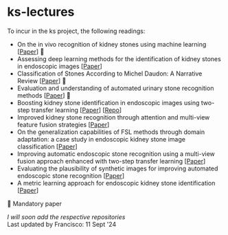 # ks-lectures

To incur in the ks project, the following readings: 

* On the in vivo recognition of kidney stones using machine learning [[Paper](https://ieeexplore.ieee.org/stamp/stamp.jsp?arnumber=10384337)] 🌟 
* Assessing deep learning methods for the identification of kidney stones in endoscopic images [[Paper](https://arxiv.org/pdf/2103.01146)] 
* Classification of Stones According to Michel Daudon: A Narrative Review [[Paper](https://www.sciencedirect.com/science/article/abs/pii/S2405456920302996)] 🌟 
* Evaluation and understanding of automated urinary stone recognition methods [[Paper](https://bjui-journals.onlinelibrary.wiley.com/doi/epdf/10.1111/bju.15767)] 🌟 
* Boosting kidney stone identification in endoscopic images using two-step transfer learning [[Paper](https://arxiv.org/pdf/2210.13654)] [[Repo](https://github.com/CV-INSIDE/ks-transferlearning)]
* Improved kidney stone recognition through attention and multi-view feature fusion strategies [[Paper](https://arxiv.org/pdf/2211.02967)]
* On the generalization capabilities of FSL methods through domain adaptation: a case study in endoscopic kidney stone image classification [[Paper](https://arxiv.org/pdf/2205.00895)]
* Improving automatic endoscopic stone recognition using a multi-view fusion approach enhanced with two-step transfer learning [[Paper](https://openaccess.thecvf.com/content/ICCV2023W/LXCV/papers/Lopez-Tiro_Improving_Automatic_Endoscopic_Stone_Recognition_Using_a_Multi-view_Fusion_Approach_ICCVW_2023_paper.pdf)]
* Evaluating the plausibility of synthetic images for improving automated endoscopic stone recognition [[Paper](https://ieeexplore.ieee.org/abstract/document/10600716)]
* A metric learning approach for endoscopic kidney stone identification [[Paper](https://arxiv.org/pdf/2307.07046)]


🌟 Mandatory paper  


  
*I will soon add the respective repositories*       
Last updated by Francisco: 11 Sept '24     
